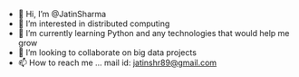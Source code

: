- 👋 Hi, I’m @JatinSharma
- 👀 I’m interested in distributed computing
- 🌱 I’m currently learning Python and any technologies that would help me grow
- 💞️ I’m looking to collaborate on big data projects
- 📫 How to reach me ... mail id: jatinshr89@gmail.com

<!---
JatinSharma/JatinSharma is a ✨ special ✨ repository because its `README.md` (this file) appears on your GitHub profile.
You can click the Preview link to take a look at your changes.
--->

